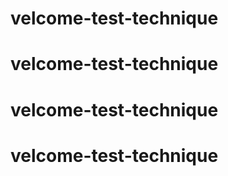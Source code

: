 # velcome-test-technique
# velcome-test-technique
# velcome-test-technique
# velcome-test-technique
